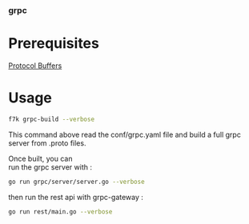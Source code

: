 ### grpc


# Prerequisites

[Protocol Buffers](https://github.com/protocolbuffers/protobuf/releases)

# Usage

```bash
f7k grpc-build --verbose
```

This command above read the conf/grpc.yaml file and build a full grpc server from .proto files.

Once built, you can  
run the grpc server with :
```bash
go run grpc/server/server.go --verbose
```

then run the rest api with grpc-gateway :
```bash
go run rest/main.go --verbose
```
